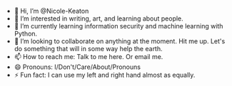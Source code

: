- 👋 Hi, I’m @Nicole-Keaton
- 👀 I’m interested in writing, art, and learning about people.
- 🌱 I’m currently learning information security and machine learning with Python.
- 💞️ I’m looking to collaborate on anything at the moment. Hit me up. Let's do something that will in some way help the earth.
- 📫 How to reach me: Talk to me here. Or email me.
- 😄 Pronouns: I/Don't/Care/About/Pronouns
- ⚡ Fun fact: I can use my left and right hand almost as equally. 

<!---
Nicole-Keaton/Nicole-Keaton is a ✨ special ✨ repository because its `README.md` (this file) appears on your GitHub profile.
You can click the Preview link to take a look at your changes.
--->
